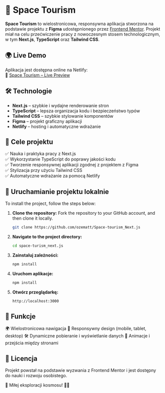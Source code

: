 # 🚀 Space Tourism  

**Space Tourism** to wielostronicowa, responsywna aplikacja stworzona na podstawie projektu z **Figma** udostępnionego przez [Frontend Mentor](https://www.frontendmentor.io/). Projekt miał na celu przećwiczenie pracy z nowoczesnym stosem technologicznym, w tym **Next.js**, **TypeScript** oraz **Tailwind CSS**.  

## 🌍 Live Demo  
Aplikacja jest dostępna online na Netlify:  
🔗 [Space Tourism – Live Preview](https://space-tourism-next-js.netlify.app/)  


## 🛠️ Technologie  
- **Next.js** – szybkie i wydajne renderowanie stron  
- **TypeScript** – lepsza organizacja kodu i bezpieczeństwo typów  
- **Tailwind CSS** – szybkie stylowanie komponentów  
- **Figma** – projekt graficzny aplikacji  
- **Netlify** – hosting i automatyczne wdrażanie  

## 🎯 Cele projektu  
✅ Nauka i praktyka pracy z Next.js  
✅ Wykorzystanie TypeScript do poprawy jakości kodu  
✅ Tworzenie responsywnej aplikacji zgodnej z projektem z Figma  
✅ Stylizacja przy użyciu Tailwind CSS  
✅ Automatyczne wdrażanie za pomocą Netlify  

## 📂 Uruchamianie projektu lokalnie 

To install the project, follow the steps below:

1. **Clone the repository:**
   Fork the repository to your GitHub account, and then clone it locally.
   ```sh
   git clone https://github.com/ozematt/Space-tourism_Next.js
   ```
   
2. **Navigate to the project directory:**
   ```sh
   cd space-turism_next.js
   ```
   
3. **Zainstaluj zależności:**
    ```sh
   npm install
   ```
4. **Uruchom aplikacje:**
    ```sh
   npm install
   ```
4. **Otwórz przeglądarkę:**
    ```sh
   http://localhost:3000
   ```

## 📌 Funkcje

🌍 Wielostronicowa nawigacja
📱 Responsywny design (mobile, tablet, desktop)
🛠 Dynamiczne pobieranie i wyświetlanie danych
🎨 Animacje i przejścia między stronami


## 📜 Licencja

Projekt powstał na podstawie wyzwania z Frontend Mentor i jest dostępny do nauki i rozwoju osobistego.

📌 Miłej eksploracji kosmosu! 🚀🌌



